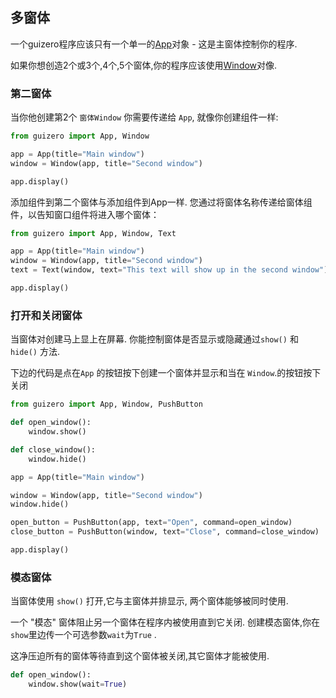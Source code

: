 ## 多窗体

一个guizero程序应该只有一个单一的[App](app.md)对象 - 这是主窗体控制你的程序.

如果你想创造2个或3个,4个,5个窗体,你的程序应该使用[Window](window.md)对像.

### 第二窗体

当你他创建第2个 `窗体Window` 你需要传递给 `App`, 就像你创建组件一样:

```python
from guizero import App, Window

app = App(title="Main window")
window = Window(app, title="Second window")

app.display()

```

添加组件到第二个窗体与添加组件到App一样. 您通过将窗体名称传递给窗体组件，以告知窗口组件将进入哪个窗体：

```python
from guizero import App, Window, Text

app = App(title="Main window")
window = Window(app, title="Second window")
text = Text(window, text="This text will show up in the second window")

app.display()

```

### 打开和关闭窗体

当窗体对创建马上显上在屏幕. 你能控制窗体是否显示或隐藏通过`show()` 和 `hide()` 方法.

下边的代码是点在`App` 的按钮按下创建一个窗体并显示和当在 `Window`.的按钮按下关闭

```python
from guizero import App, Window, PushButton

def open_window():
    window.show()

def close_window():
    window.hide()

app = App(title="Main window")

window = Window(app, title="Second window")
window.hide()

open_button = PushButton(app, text="Open", command=open_window)
close_button = PushButton(window, text="Close", command=close_window)

app.display()
```

### 模态窗体

当窗体使用 `show()` 打开,它与主窗体并排显示, 两个窗体能够被同时使用.

一个 "模态" 窗体阻止另一个窗体在程序内被使用直到它关闭. 创建模态窗体,你在`show`里边传一个可选参数`wait`为`True` .

这净压迫所有的窗体等待直到这个窗体被关闭,其它窗体才能被使用.

```python
def open_window():
    window.show(wait=True)
```
